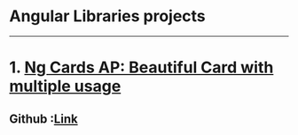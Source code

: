 # Angular Libraries projects
------------------------------------

# 1. [Ng Cards AP: Beautiful Card with multiple usage](https://www.npmjs.com/package/ng-cards-ap)
## Github :[Link](https://github.com/Ananta580/npm-libraries/tree/master/projects/ng-card)

